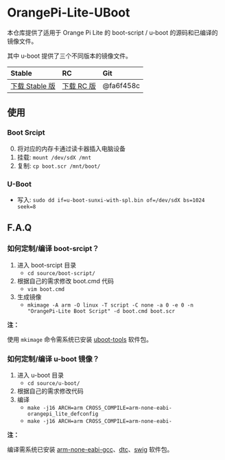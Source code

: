 # OrangePi-Lite-UBoot

本仓库提供了适用于 Orange Pi Lite 的 boot-script / u-boot 的源码和已编译的镜像文件。

其中 u-boot 提供了三个不同版本的镜像文件。

| Stable           | RC           | Git       |
|:-----------------|:-------------|:----------|
| [下载 Stable 版] | [下载 RC 版] | @fa6f458c |

[下载 Stable 版]: binary/u-boot/Stable
[下载 RC 版]: binary/u-boot/RC

## 使用

### Boot Srcipt

0. 将对应的内存卡通过读卡器插入电脑设备
1. 挂载: `mount /dev/sdX /mnt`
2. 复制: `cp boot.scr /mnt/boot/`

### U-Boot

+ 写入: `sudo dd if=u-boot-sunxi-with-spl.bin of=/dev/sdX bs=1024 seek=8`

## F.A.Q

### 如何定制/编译 boot-srcipt？

1. 进入 boot-srcipt 目录
    + `cd source/boot-script/`
2. 根据自己的需求修改 boot.cmd 代码
    + `vim boot.cmd`
3. 生成镜像
    + `mkimage -A arm -O linux -T script -C none -a 0 -e 0 -n "OrangePi-Lite Boot Script" -d boot.cmd boot.scr`

**注：**

使用 `mkimage` 命令需系统已安装 [uboot-tools] 软件包。

[uboot-tools]: https://archlinux.org/packages/community/x86_64/uboot-tools/

### 如何定制/编译 u-boot 镜像？

1. 进入 u-boot 目录
    + `cd source/u-boot/`
2. 根据自己的需求修改代码
2. 编译
    + `make -j16 ARCH=arm CROSS_COMPILE=arm-none-eabi- orangepi_lite_defconfig`
    + `make -j16 ARCH=arm CROSS_COMPILE=arm-none-eabi-`

**注：**

编译需系统已安装 [arm-none-eabi-gcc]、[dtc]、[swig] 软件包。

[arm-none-eabi-gcc]: https://archlinux.org/packages/community/x86_64/arm-none-eabi-gcc/
[dtc]: https://archlinux.org/packages/community-staging/x86_64/dtc/
[swig]: https://archlinux.org/packages/staging/x86_64/swig/
